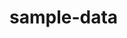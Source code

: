 # sample-data

  <!-- <div
            class="col-span-12 lg:inline-flex md:inline-flex  mb-8 lg:w-3/5 md:w-4/5 sm:w-full lg:col-span-3 md:col-span-4 sm:col-span-12">
            <div class="bg-zinc-100 p-6  font-sansrounded-lg rounded-lg  border-dashed border-black border ">
                <h3 class="text-center text-lg font-bold text-primary  text-base">Sample {{category.category_name}}
                    Download Statistics</h3>
                <div class="flex mt-4 justify-evenly">
                    <p>Total Downloaded</p>
                    <p>2771934</p>
                </div>
            </div>
        </div> -->